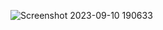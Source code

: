 ![Screenshot 2023-09-10 190633](https://github.com/Hna456/foodi-homepage/assets/128493987/0b927124-9112-48cc-bb86-9b5597d4318a)
